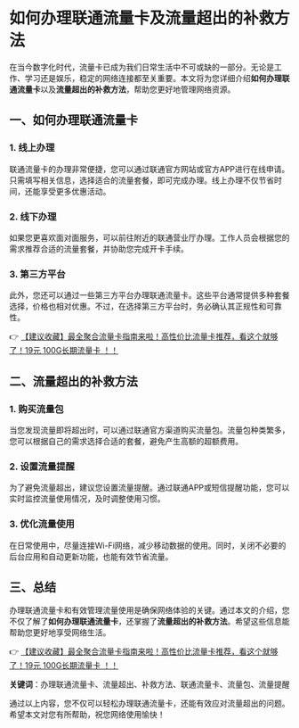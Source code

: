 # 如何办理联通流量卡及流量超出的补救方法

在当今数字化时代，流量卡已成为我们日常生活中不可或缺的一部分。无论是工作、学习还是娱乐，稳定的网络连接都至关重要。本文将为您详细介绍**如何办理联通流量卡**以及**流量超出的补救方法**，帮助您更好地管理网络资源。

## 一、如何办理联通流量卡

### 1. 线上办理
联通流量卡的办理非常便捷，您可以通过联通官方网站或官方APP进行在线申请。只需填写相关信息，选择适合的流量套餐，即可完成办理。线上办理不仅节省时间，还能享受更多优惠活动。

### 2. 线下办理
如果您更喜欢面对面服务，可以前往附近的联通营业厅办理。工作人员会根据您的需求推荐合适的流量套餐，并协助您完成开卡手续。

### 3. 第三方平台
此外，您还可以通过一些第三方平台办理联通流量卡。这些平台通常提供多种套餐选择，价格也相对优惠。不过，在选择第三方平台时，务必确认其正规性和可靠性。

👉 [【建议收藏】最全聚合流量卡指南来啦！高性价比流量卡推荐，看这个就够了！19元 100G长期流量卡 ！！](https://bit.ly/Liuliangka)

## 二、流量超出的补救方法

### 1. 购买流量包
当您发现流量即将超出时，可以通过联通官方渠道购买流量包。流量包种类繁多，您可以根据自己的需求选择合适的套餐，避免产生高额的超额费用。

### 2. 设置流量提醒
为了避免流量超出，建议您设置流量提醒。通过联通APP或短信提醒功能，您可以实时监控流量使用情况，及时调整使用习惯。

### 3. 优化流量使用
在日常使用中，尽量连接Wi-Fi网络，减少移动数据的使用。同时，关闭不必要的后台应用和自动更新功能，也能有效节省流量。

## 三、总结

办理联通流量卡和有效管理流量使用是确保网络体验的关键。通过本文的介绍，您不仅了解了**如何办理联通流量卡**，还掌握了**流量超出的补救方法**。希望这些信息能帮助您更好地享受网络生活。

👉 [【建议收藏】最全聚合流量卡指南来啦！高性价比流量卡推荐，看这个就够了！19元 100G长期流量卡 ！！](https://bit.ly/Liuliangka)

**关键词**：办理联通流量卡、流量超出、补救方法、联通流量卡、流量包、流量提醒

通过以上内容，您不仅可以轻松办理联通流量卡，还能有效应对流量超出的问题。希望本文对您有所帮助，祝您网络使用愉快！